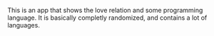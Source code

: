 This is an app that shows the love relation and some programming language. It is basically completly randomized, and contains a lot of languages.
